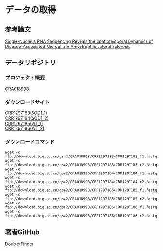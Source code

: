 # データの取得

## 参考論文
[Single-Nucleus RNA Sequencing Reveals the Spatiotemporal Dynamics of Disease-Associated Microglia in Amyotrophic Lateral Sclerosis](https://spj.science.org/doi/10.34133/research.0548?url_ver=Z39.88-2003&rfr_id=ori:rid:crossref.org&rfr_dat=cr_pub%20%200pubmed)

## データリポジトリ
### プロジェクト概要
[CRA018998](https://ngdc.cncb.ac.cn/gsa/search?searchTerm=CRA018998)  
### ダウンロードサイト  
[CRR1297183(SOD1_1)](https://ngdc.cncb.ac.cn/gsa/browse/CRA018998/CRR1297183)  
[CRR1297184(SOD1_2)](https://ngdc.cncb.ac.cn/gsa/browse/CRA018998/CRR1297184)  
[CRR1297185(WT_1)](https://ngdc.cncb.ac.cn/gsa/browse/CRA018998/CRR1297185)  
[CRR1297186(WT_2)](https://ngdc.cncb.ac.cn/gsa/browse/CRA018998/CRR1297186)  
### ダウンロードコマンド 
```
wget -c ftp://download.big.ac.cn/gsa2/CRA018998/CRR1297183/CRR1297183_f1.fastq.gz
wget -c ftp://download.big.ac.cn/gsa2/CRA018998/CRR1297183/CRR1297183_r2.fastq.gz
wget -c ftp://download.big.ac.cn/gsa2/CRA018998/CRR1297184/CRR1297184_f1.fastq.gz
wget -c ftp://download.big.ac.cn/gsa2/CRA018998/CRR1297184/CRR1297184_r2.fastq.gz
wget -c ftp://download.big.ac.cn/gsa2/CRA018998/CRR1297185/CRR1297185_f1.fastq.gz
wget -c ftp://download.big.ac.cn/gsa2/CRA018998/CRR1297185/CRR1297185_r2.fastq.gz
wget -c ftp://download.big.ac.cn/gsa2/CRA018998/CRR1297186/CRR1297186_f1.fastq.gz
wget -c ftp://download.big.ac.cn/gsa2/CRA018998/CRR1297186/CRR1297186_r2.fastq.gz
```
## 著者GitHub
[DoubletFinder](https://github.com/chris-mcginnis-ucsf/DoubletFinder)
